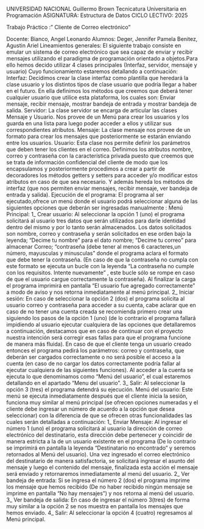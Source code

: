 




UNIVERSIDAD NACIONAL Guillermo Brown 
Tecnicatura Universitaria en Programación
ASIGNATURA: Estructura de Datos
CICLO LECTIVO: 2025

Trabajo Práctico :” Cliente de Correo electrónico”


Docente: Bianco, Angel Leonardo
Alumnos:
Deger, Jennifer Pamela
Benitez, Agustin Ariel
Lineamientos generales:
El siguiente trabajo consiste en emular un sistema de correo electrónico que sea capaz de enviar y recibir mensajes utilizando el paradigma de programación orientado a objetos.Para ello hemos decido utilizar 4 clases principales (Interfaz, servidor, mensaje y usuario)
Cuyo funcionamiento estaremos detallando a continuación:
Interfaz: Decidimos crear la clase interfaz como plantilla que heredará la clase usuario y los distintos tipos de clase usuario que podría llegar a haber en el futuro. En ella definimos los métodos que creemos que deberá tener cualquier usuario que utilice esta plataforma, los cuales son: Enviar mensaje, recibir mensaje, mostrar bandeja de entrada y mostrar bandeja de salida.
Servidor: La clase servidor se encarga de articular las clases Mensaje y Usuario. Nos provee de un Menú para crear los usuarios y los guarda en una lista para luego poder acceder a ellos y utilizar sus correspondientes atributos.
Mensaje: La clase mensaje nos provee de un formato para crear los mensajes que posteriormente se estarán enviando entre los usuarios.
Usuario: Esta clase nos permite definir los parámetros que deben tener los clientes en el correo. Definimos los atributos nombre, correo y contraseña con la característica privada puesto que creemos que se trata de información confidencial del cliente de modo que los encapsulamos y posteriormente procedimos a crear a partir de decoradores los métodos  getters y setters para acceder y/o modificar estos atributos en caso de que sea necesario. Y además hereda los métodos de interfaz (que nos permiten enviar mensajes, recibir mensaje, ver bandeja de entrada y salida). 
Ejecución de el programa:
El programa al ser ejecutado,ofrece un menú donde el usuario podrá seleccionar alguna de las siguientes opciones que deberán ser ingresadas manualmente :
  Menú Principal:
1_ Crear usuario: Al seleccionar la opción 1 (uno) el programa solicitará al usuario tres datos que serán utilizados para darle identidad  dentro del mismo y por lo tanto serán almacenados. Los datos solicitados son nombre, correo y contraseña y serán solicitados en ese orden bajo la leyenda; “Decime tu nombre” para el dato nombre; “Decime tu correo” para almacenar Correo; “contraseña (debe tener al menos 6 caracteres,un número, mayusculas y minusculas” donde el programa aclara el formato que debe tener la contraseña. (En caso de que la contraseña no cumpla con este formato se ejecuta un bucle con la leyenda “La contraseña no cumple con los requisitos. Intente nuevamente” , este bucle sólo se rompe en caso de que el usuario cargue correctamente la contraseña). Al finalizar la carga el programa imprimirá en pantalla  “El usuario fue agregado correctamente” a modo de aviso y nos retorna inmediatamente al menú principal.
2_ Iniciar sesión: En caso de seleccionar la opción 2 (dos) el programa solicita al usuario correo y contraseña para acceder a su cuenta, cabe aclarar que en caso de no tener una cuenta creada se recomienda primero crear una siguiendo los pasos de la opción 1 (uno) (de lo contrario el programa fallará impidiendo al usuario ejecutar cualquiera de las opciones que detallaremos a continuación, destacamos que en caso de continuar con el proyecto nuestra intención será corregir esas fallas para que el programa funcione de manera más fluida). En caso de que el cliente tenga un usuario creado entonces el programa pedirá los parámetros: correo y contraseña, que deberán ser cargados correctamente o no será posible el acceso a la cuenta (en caso de no cargar los datos correctamente podría fallar al ejecutar cualquiera de las siguientes funciones). Al acceder a la cuenta se ejecuta lo que denominamos como “Menú del usuario”, el cual estaremos detallando en el apartado “Menu del usuario”.
3_ Salir: Al seleccionar la opción 3 (tres) el programa detendrá su ejecución.
   Menú del usuario:
Este menú se ejecuta inmediatamente después que el cliente inicia la sesión, funciona muy similar al menú principal (se ofrecen opciones numeradas y el cliente debe ingresar un número de acuerdo a la opción que desea seleccionar) con la diferencia de que se ofrecen otras funcionalidades las cuales serán detalladas a continuación:
1_ Enviar Mensaje: Al ingresar el número 1 (uno) el programa solicitará al usuario la dirección de correo electrónico del destinatario, esta dirección debe pertenecer y coincidir de manera estricta a  la de un usuario existente en el programa (De lo contrario se imprimirá en pantalla la leyenda “Destinatario no encontrado” y seremos retornados al Menú del usuario). Una vez  ingresado el correo electrónico del destinatario de manera satisfactoria, se solicitará ingresar el asunto del mensaje y luego el contenido del mensaje, finalizada esta acción el mensaje será enviado y retornaremos inmediatamente al menú del usuario.
2_ Ver bandeja de entrada: Si se ingresa el número 2 (dos) el programa imprime los mensaje que hemos recibido (De no haber recibido ningún mensaje se imprime en pantalla “No hay mensajes”)  y nos retorna al menú del usuario. 
3_ Ver bandeja de salida: En caso de ingresar el número 3(tres) de forma muy similar a la opción 2 se nos muestra en pantalla los mensajes que hemos enviado.
4_ Salir: Al seleccionar la opción 4 (cuatro) regresamos al Menú principal.
